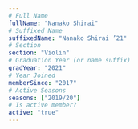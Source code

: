 ```yaml
---
# Full Name
fullName: "Nanako Shirai"
# Suffixed Name
suffixedName: "Nanako Shirai ’21"
# Section
section: "Violin"
# Graduation Year (or name suffix)
gradYear: "2021"
# Year Joined
memberSince: "2017"
# Active Seasons
seasons: ["2019/20"]
# Is active member?
active: "true"
---
```


